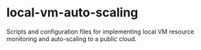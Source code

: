 # local-vm-auto-scaling
Scripts and configuration files for implementing local VM resource monitoring and auto-scaling to a public cloud.
